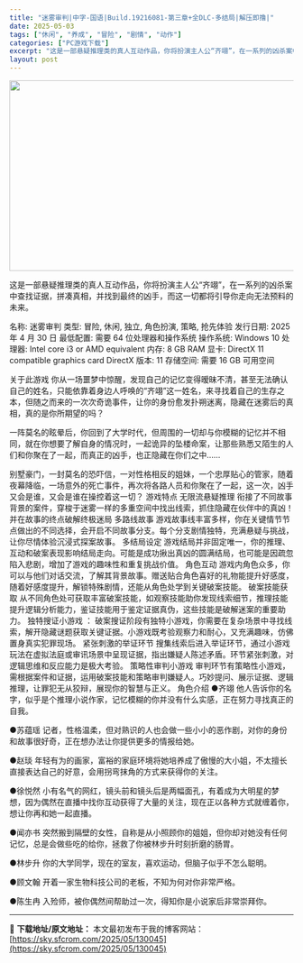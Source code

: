 ```yaml
---
title: "迷雾审判|中字-国语|Build.19216081-第三章+全DLC-多结局|解压即撸|"
date: 2025-05-03
tags: ["休闲", "养成", "冒险", "剧情", "动作"]
categories: ["PC游戏下载"]
excerpt: "这是一部悬疑推理类的真人互动作品，你将扮演主人公“齐翊”，在一系列的凶杀案中查找证据，拼凑真相，并找到最终的凶手，而这一切都将引导你走向无法预料的未来。 名称: 迷雾审判 类型: 冒险, 休闲, 独立, 角色扮演, 策略, 抢先体验 发行日期: 2025 年 4 月 30 日 最低配置: 需要 64&hellip;"
layout: post
---
```


<img class="aligncenter size-full wp-image-130040" src="https://sky.sfcrom.com/wp-content/uploads/2025/05/2025050302590571.webp" alt="" width="600" height="338" />

这是一部悬疑推理类的真人互动作品，你将扮演主人公“齐翊”，在一系列的凶杀案中查找证据，拼凑真相，并找到最终的凶手，而这一切都将引导你走向无法预料的未来。

名称: 迷雾审判
类型: 冒险, 休闲, 独立, 角色扮演, 策略, 抢先体验
发行日期: 2025 年 4 月 30 日
最低配置:
需要 64 位处理器和操作系统
操作系统: Windows 10
处理器: Intel core i3 or AMD equivalent
内存: 8 GB RAM
显卡: DirectX 11 compatible graphics card
DirectX 版本: 11
存储空间: 需要 16 GB 可用空间

关于此游戏
你从一场噩梦中惊醒，发现自己的记忆变得暧昧不清，甚至无法确认自己的姓名，只能依靠着身边人呼唤的“齐翊”这一姓名，来寻找着自己的生存之本，但随之而来的一次次奇诡事件，让你的身份愈发扑朔迷离，隐藏在迷雾后的真相，真的是你所期望的吗？

一阵莫名的眩晕后，你回到了大学时代，但周围的一切却与你模糊的记忆并不相同，就在你想要了解自身的情况时，一起诡异的坠楼命案，让那些熟悉又陌生的人们和你聚在了一起，而真正的凶手，也正隐藏在你们之中……

别墅豪门，一封莫名的恐吓信，一对性格相反的姐妹，一个忠厚贴心的管家，随着夜幕降临，一场意外的死亡事件，再次将各路人员和你聚在了一起，这一次，凶手又会是谁，又会是谁在操控着这一切？
游戏特点
无限流悬疑推理
衔接了不同故事背景的案件，穿梭于迷雾一样的多重空间中找出线索，抓住隐藏在伙伴中的真凶！并在故事的终点破解终极迷局
多路线故事
游戏故事线丰富多样，你在关键情节节点做出的不同选择，会开启不同故事分支。每个分支剧情独特，充满悬疑与挑战，让你尽情体验沉浸式探案故事。
多结局设定
游戏结局并非固定唯一，你的推理、互动和破案表现影响结局走向。可能是成功揪出真凶的圆满结局，也可能是因疏忽陷入悲剧，增加了游戏的趣味性和重复挑战价值。
角色互动
游戏内角色众多，你可以与他们对话交流，了解其背景故事。赠送贴合角色喜好的礼物能提升好感度，随着好感度提升，解锁特殊剧情，还能从角色处学到关键破案技能。
破案技能获取
从不同角色处可获取丰富破案技能，如观察技能助你发现线索细节，推理技能提升逻辑分析能力，鉴证技能用于鉴定证据真伪，这些技能是破解迷案的重要助力。
独特搜证小游戏 ：
破案搜证阶段有独特小游戏，你需要在复杂场景中寻找线索，解开隐藏谜题获取关键证据。小游戏既考验观察力和耐心，又充满趣味，仿佛置身真实犯罪现场。
紧张刺激的举证环节
搜集线索后进入举证环节，通过小游戏玩法在虚拟法庭或审讯场景中呈现证据，指出嫌疑人陈述矛盾。环节紧张刺激，对逻辑思维和反应能力是极大考验。
策略性审判小游戏
审判环节有策略性小游戏，需根据案件和证据，运用破案技能和策略审判嫌疑人。巧妙提问、展示证据、逻辑推理，让罪犯无从狡辩，展现你的智慧与正义。
角色介绍
●齐翊
他人告诉你的名字，似乎是个推理小说作家，记忆模糊的你并没有什么实感，正在努力寻找真正的自我。

●苏蕴瑶
记者，性格温柔，但对熟识的人也会做一些小小的恶作剧，对你的身份和故事很好奇，正在想办法让你提供更多的情报给她。

●赵琰
年轻有为的画家，富裕的家庭环境将她培养成了傲慢的大小姐，不太擅长直接表达自己的好意，会用拐弯抹角的方式来获得你的关注。

●徐悦然
小有名气的网红，镜头前和镜头后是两幅面孔，有着成为大明星的梦想，因为偶然在直播中找你互动获得了大量的关注，现在正以各种方式就缠着你，想让你再和她一起直播。

●闻亦书
突然搬到隔壁的女性，自称是从小照顾你的姐姐，但你却对她没有任何记忆，总是会做些吃的给你，拯救了你被林步升时刻折磨的肠胃。

●林步升
你的大学同学，现在的室友，喜欢运动，但脑子似乎不怎么聪明。

●顾文翰
开着一家生物科技公司的老板，不知为何对你非常严格。

●陈生冉
入殓师，被你偶然间帮助过一次，得知你是小说家后非常崇拜你。

---
📖 **下载地址/原文地址：** 本文最初发布于我的博客网站：[https://sky.sfcrom.com/2025/05/130045](https://sky.sfcrom.com/2025/05/130045)
